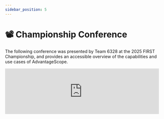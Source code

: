 ```yaml
---
sidebar_position: 5
---
```


# 📽️ Championship Conference

The following conference was presented by Team 6328 at the 2025 FIRST Championship, and provides an accessible overview of the capabilities and use cases of AdvantageScope.

<iframe width="100%" style={{"aspect-ratio": "16 / 9"}} src="https://www.youtube.com/embed/ZMxTRgryrvE" title="FRC Data Logging and Visualization (2025) - FRC 6328 FIRST Championship Conference" frameborder="0" allow="accelerometer; autoplay; clipboard-write; encrypted-media; gyroscope; picture-in-picture; web-share" referrerpolicy="strict-origin-when-cross-origin" allowfullscreen></iframe>
